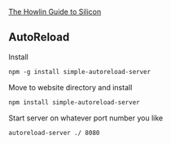 


[The Howlin Guide to Silicon](../home.md)



## AutoReload

Install
```markdown
npm -g install simple-autoreload-server
```

Move to website directory and install
```markdown
npm install simple-autoreload-server
```

Start server on whatever port number you like
```markdown
autoreload-server ./ 8080
```
